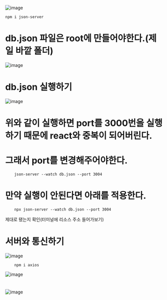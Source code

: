 
![image](https://github.com/sxhyxn/react_basic/assets/129706893/12c725be-7add-4792-a30d-3fe7dab44f60)

    npm i json-server

# db.json 파일은 root에 만들어야한다.(제일 바깥 폴더)
![image](https://github.com/sxhyxn/react_basic/assets/129706893/9b3e1925-2eff-461f-a453-f35c54dda2fc)

# db.json 실행하기
![image](https://github.com/sxhyxn/react_basic/assets/129706893/23cf4d7a-51db-4d15-8479-1c67e1c6b3ca)
# 위와 같이 실행하면 port를 3000번을 실행하기 때문에 react와 중복이 되어버린다.
# 그래서 port를 변경해주어야한다.
        json-server --watch db.json --port 3004
# 만약 실행이 안된다면 아래를 적용한다.
        npx json-server --watch db.json --port 3004
                
제대로 됐는지 확인(터미널에 리소스 주소 들어가보기)

# 서버와 통신하기
![image](https://github.com/sxhyxn/react_basic/assets/129706893/ee60716d-fa99-4ebb-8747-02356f32a638)

        npm i axios

![image](https://github.com/sxhyxn/react_basic/assets/129706893/d962ef85-cf87-4c68-a63f-81fe8921afd6)


# #
![image](https://github.com/sxhyxn/react_basic/assets/129706893/7128efa4-2d40-4f37-b9d4-866f8225ed52)
